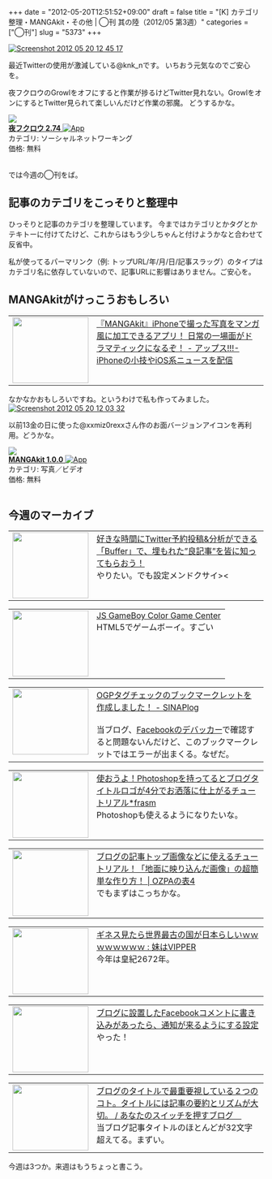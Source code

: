 +++
date = "2012-05-20T12:51:52+09:00"
draft = false
title = "[K] カテゴリ整理・MANGAkit・その他 | ◯刊 其の陸（2012/05 第3週）"
categories = ["◯刊"]
slug = "5373"
+++

<div class="center"><a href="http://knk-n.com/wp-content/uploads/2012/05/screenshot-2012-05-20-12.45.17.jpg"><img src="http://knk-n.com/wp-content/uploads/2012/05/screenshot-2012-05-20-12.45.17.jpg" alt="Screenshot 2012 05 20 12 45 17" title="screenshot-2012-05-20-12.45.17.jpg" border="0" width="" height="auto" /></a></div>

最近Twitterの使用が激減している@knk_nです。
いちおう元気なのでご安心を。

夜フクロウのGrowlをオフにすると作業が捗るけどTwitter見れない。GrowlをオンにするとTwitter見られて楽しいんだけど作業の邪魔。
どうするかな。

<table class="appstorehelper">
<a href="http://itunes.apple.com/jp/app/yefukurou/id428834068?mt=12&uo=4" rel="nofollow" target="_blank"><img class="appstorehelper_appicn_mac" src="http://a1.mzstatic.com/us/r1000/087/Purple/v4/78/e0/b5/78e0b5cd-1f0a-578e-5145-9435fc816994/YoruFukurou.512x512-75.png" /><div class="appstorehelper_text"><b>夜フクロウ 2.74</b> <img alt="App" src="http://ax.phobos.apple.com.edgesuite.net/ja_jp/images/web/linkmaker/badge_macappstore-sm.gif" style="vertical-align: text-bottom;" /></b></a><br />カテゴリ: ソーシャルネットワーキング<br />価格: 無料<br clear="all" /></div>
</table>

では今週の◯刊をば。<!--more--><h2>記事のカテゴリをこっそりと整理中</h2>
ひっそりと記事のカテゴリを整理しています。
今まではカテゴリとかタグとかテキトーに付けてたけど、これからはもう少しちゃんと付けようかなと合わせて反省中。

私が使ってるパーマリンク（例: トップURL/年/月/日/記事スラッグ）のタイプはカテゴリ名に依存していないので、記事URLに影響はありません。ご安心を。

<h2>MANGAkitがけっこうおもしろい</h2>
<table width="100%"><td valign="top" width="150"><a href="http://www.appps.jp/archives/1931461.html" target="_blank"><img border="0" src="http://capture.heartrails.com/150x130/shadow?http://www.appps.jp/archives/1931461.html" alt="" width="150" height="130" /></a></td><td valign="top"><a  href="http://www.appps.jp/archives/1931461.html" target="_blank">『MANGAkit』iPhoneで撮った写真をマンガ風に加工できるアプリ！ 日常の一場面がドラマティックになるぞ！ - アップス!!!-iPhoneの小技やiOS系ニュースを配信</a><script type="text/javascript">var url = "http://www.appps.jp/archives/1931461.html";</script><script src="http://api.b.st-hatena.com/entry.count?url=http://www.appps.jp/archives/1931461.html&callback=hatebTxt"></script>
</td></table>
なかなかおもしろいですね。というわけで私も作ってみました。

<div class="center">
<a href="http://knk-n.com/wp-content/uploads/2012/05/screenshot-2012-05-20-12.03.32.jpg"><img src="http://knk-n.com/wp-content/uploads/2012/05/screenshot-2012-05-20-12.03.32.jpg" alt="Screenshot 2012 05 20 12 03 32" title="screenshot 2012-05-20 12.03.32.jpg" border="0" width="" height="auto" /></a>
</div>

以前13金の日に使った@xxmiz0rexxさん作のお面バージョンアイコンを再利用。どうかな。

<table class="appstorehelper">
<a href="http://itunes.apple.com/jp/app/mangakit/id522328684?mt=8&uo=4" rel="nofollow" target="_blank"><img class="appstorehelper_appicn" src="http://a3.mzstatic.com/us/r1000/113/Purple/v4/1d/5c/fc/1d5cfc45-b204-5a75-8cfb-efdcf3ba531f/6BwJvhB7JgNjSTU7sGxuOw-temp-upload.cbhysbfq.png" /></a><div class="appstorehelper_text"><a href="http://itunes.apple.com/jp/app/mangakit/id522328684?mt=8&uo=4" rel="nofollow" target="_blank"><b>MANGAkit 1.0.0</b> <img alt="App" src="http://ax.phobos.apple.com.edgesuite.net/ja_jp/images/web/linkmaker/badge_appstore-sm.gif" style="vertical-align: text-bottom;" /></b></a><br />カテゴリ: 写真／ビデオ<br />価格: 無料<br clear="all" /></div>
</table>

<h2>今週のマーカイブ</h2>
<table width="100%"><td valign="top" width="150"><a href="http://ushigyu.net/2012/05/14/buffer/" target="_blank"><img border="0" src="http://capture.heartrails.com/150x130/shadow?http://ushigyu.net/2012/05/14/buffer/" alt="" width="150" height="130" /></a></td><td valign="top"><a  href="http://ushigyu.net/2012/05/14/buffer/" target="_blank">好きな時間にTwitter予約投稿&分析ができる「Buffer」で、埋もれた”良記事”を皆に知ってもらおう！</a><script type="text/javascript">var url = "http://ushigyu.net/2012/05/14/buffer/";</script><script src="http://api.b.st-hatena.com/entry.count?url=http://ushigyu.net/2012/05/14/buffer/&callback=hatebTxt"></script><br />やりたい。でも設定メンドクサイ&gt;&lt;
</td></table>

<table width="100%"><td valign="top" width="150"><a href="http://gamecenter.grantgalitz.org/" target="_blank"><img border="0" src="http://capture.heartrails.com/150x130/shadow?http://gamecenter.grantgalitz.org/" alt="" width="150" height="130" /></a></td><td valign="top"><a  href="http://gamecenter.grantgalitz.org/" target="_blank">JS GameBoy Color Game Center</a><script type="text/javascript">var url = "http://gamecenter.grantgalitz.org/";</script><script src="http://api.b.st-hatena.com/entry.count?url=http://gamecenter.grantgalitz.org/&callback=hatebTxt"></script><br />HTML5でゲームボーイ。すごい
</td></table>

<table width="100%"><td valign="top" width="150"><a href="http://blog.sinap.jp/2012/05/ogp.html" target="_blank"><img border="0" src="http://capture.heartrails.com/150x130/shadow?http://blog.sinap.jp/2012/05/ogp.html" alt="" width="150" height="130" /></a></td><td valign="top"><a  href="http://blog.sinap.jp/2012/05/ogp.html" target="_blank">OGPタグチェックのブックマークレットを作成しました！ - SINAPlog</a><script type="text/javascript">var url = "http://blog.sinap.jp/2012/05/ogp.html";</script><script src="http://api.b.st-hatena.com/entry.count?url=http://blog.sinap.jp/2012/05/ogp.html&callback=hatebTxt"></script><br /><br />当ブログ、<a href="https://developers.facebook.com/tools/debug" target="_blank">Facebookのデバッカー</a>で確認すると問題ないんだけど、このブックマークレットではエラーが出まくる。なぜだ。
</td></table>

<table width="100%"><td valign="top" width="150"><a href="http://blog.quusookagaku.com/design-idea/6283/?utm_source=feedburner&utm_medium=feed&utm_campaign=Feed%3A+quusookagaku%2FjdSm+%28frasm%29" target="_blank"><img border="0" src="http://capture.heartrails.com/150x130/shadow?http://blog.quusookagaku.com/design-idea/6283/?utm_source=feedburner&utm_medium=feed&utm_campaign=Feed%3A+quusookagaku%2FjdSm+%28frasm%29" alt="" width="150" height="130" /></a></td><td valign="top"><a  href="http://blog.quusookagaku.com/design-idea/6283/?utm_source=feedburner&utm_medium=feed&utm_campaign=Feed%3A+quusookagaku%2FjdSm+%28frasm%29" target="_blank">使おうよ！Photoshopを持ってるとブログタイトルロゴが4分でお洒落に仕上がるチュートリアル*frasm</a><script type="text/javascript">var url = "http://blog.quusookagaku.com/design-idea/6283/?utm_source=feedburner&utm_medium=feed&utm_campaign=Feed%3A+quusookagaku%2FjdSm+%28frasm%29";</script><script src="http://api.b.st-hatena.com/entry.count?url=http://blog.quusookagaku.com/design-idea/6283/?utm_source=feedburner&utm_medium=feed&utm_campaign=Feed%3A+quusookagaku%2FjdSm+%28frasm%29&callback=hatebTxt"></script><br />Photoshopも使えるようになりたいな。
</td></table>

<table width="100%"><td valign="top" width="150"><a href="http://ozpa-h4.com/2012/05/15/background-reflections-tutorial-photoshop-pixelmator/" target="_blank"><img border="0" src="http://capture.heartrails.com/150x130/shadow?http://ozpa-h4.com/2012/05/15/background-reflections-tutorial-photoshop-pixelmator/" alt="" width="150" height="130" /></a></td><td valign="top"><a  href="http://ozpa-h4.com/2012/05/15/background-reflections-tutorial-photoshop-pixelmator/" target="_blank">ブログの記事トップ画像などに使えるチュートリアル！「地面に映り込んだ画像」の超簡単な作り方！ | OZPAの表4</a><script type="text/javascript">var url = "http://ozpa-h4.com/2012/05/15/background-reflections-tutorial-photoshop-pixelmator/";</script><script src="http://api.b.st-hatena.com/entry.count?url=http://ozpa-h4.com/2012/05/15/background-reflections-tutorial-photoshop-pixelmator/&callback=hatebTxt"></script><br />でもまずはこっちかな。
</td></table>

<table width="100%"><td valign="top" width="150"><a href="http://vipsister23.com/archives/5502959.html" target="_blank"><img border="0" src="http://capture.heartrails.com/150x130/shadow?http://vipsister23.com/archives/5502959.html" alt="" width="150" height="130" /></a></td><td valign="top"><a  href="http://vipsister23.com/archives/5502959.html" target="_blank">ギネス見たら世界最古の国が日本らしいｗｗｗｗｗｗｗｗ : 妹はVIPPER</a><script type="text/javascript">var url = "http://vipsister23.com/archives/5502959.html";</script><script src="http://api.b.st-hatena.com/entry.count?url=http://vipsister23.com/archives/5502959.html&callback=hatebTxt"></script><br />今年は皇紀2672年。
</td></table>

<table width="100%"><td valign="top" width="150"><a href="http://ushigyu.net/2012/05/16/facebook_comment_notification/" target="_blank"><img border="0" src="http://capture.heartrails.com/150x130/shadow?http://ushigyu.net/2012/05/16/facebook_comment_notification/" alt="" width="150" height="130" /></a></td><td valign="top"><a  href="http://ushigyu.net/2012/05/16/facebook_comment_notification/" target="_blank">ブログに設置したFacebookコメントに書き込みがあったら、通知が来るようにする設定</a><script type="text/javascript">var url = "http://ushigyu.net/2012/05/16/facebook_comment_notification/";</script><script src="http://api.b.st-hatena.com/entry.count?url=http://ushigyu.net/2012/05/16/facebook_comment_notification/&callback=hatebTxt"></script><br />やった！
</td></table>

<table width="100%"><td valign="top" width="150"><a href="http://kazoo1837.blog23.fc2.com/blog-entry-327.html" target="_blank"><img border="0" src="http://capture.heartrails.com/150x130/shadow?http://kazoo1837.blog23.fc2.com/blog-entry-327.html" alt="" width="150" height="130" /></a></td><td valign="top"><a  href="http://kazoo1837.blog23.fc2.com/blog-entry-327.html" target="_blank">ブログのタイトルで最重要視している２つのコト。タイトルには記事の要約とリズムが大切。 / あなたのスイッチを押すブログ　</a><script type="text/javascript">var url = "http://kazoo1837.blog23.fc2.com/blog-entry-327.html";</script><script src="http://api.b.st-hatena.com/entry.count?url=http://kazoo1837.blog23.fc2.com/blog-entry-327.html&callback=hatebTxt"></script><br />当ブログ記事タイトルのほとんどが32文字超えてる。まずい。
</td></table>

今週は3つか。来週はもうちょっと書こう。
